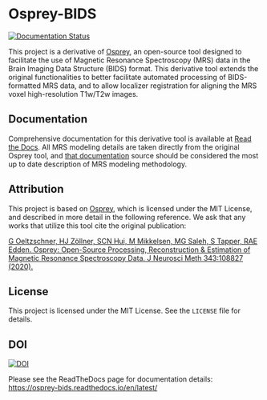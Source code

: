 
# Osprey-BIDS

[![Documentation Status](https://readthedocs.org/projects/osprey-bids/badge/?version=latest)](https://osprey-bids.readthedocs.io/en/latest/)

This project is a derivative of [Osprey](https://schorschinho.github.io/osprey/), an open-source tool designed to facilitate the use of Magnetic Resonance Spectroscopy (MRS) data in the Brain Imaging Data Structure (BIDS) format. This derivative tool extends the original functionalities to better facilitate automated processing of BIDS-formatted MRS data, and to allow localizer registration for aligning the MRS voxel high-resolution T1w/T2w images.

## Documentation

Comprehensive documentation for this derivative tool is available at [Read the Docs](https://osprey-bids.readthedocs.io/en/latest/). All MRS modeling details are taken directly from the original Osprey tool, and [that documentation](https://schorschinho.github.io/osprey/) source should be considered the most up to date description of MRS modeling methodology. 

## Attribution

This project is based on [Osprey](https://schorschinho.github.io/osprey/), which is licensed under the MIT License, and described in more detail in the following reference. We ask that any works that utilize this tool cite the original publication:

[G Oeltzschner, HJ Zöllner, SCN Hui, M Mikkelsen, MG Saleh, S Tapper, RAE Edden. Osprey: Open-Source Processing, Reconstruction  & Estimation of Magnetic Resonance Spectroscopy Data. J Neurosci Meth 343:108827 (2020).](https://doi.org/10.1016/j.jneumeth.2020.108827)

## License

This project is licensed under the MIT License. See the `LICENSE` file for details.

## DOI

[![DOI](https://zenodo.org/badge/511561432.svg)](https://zenodo.org/doi/10.5281/zenodo.13367655)


Please see the ReadTheDocs page for documentation details: https://osprey-bids.readthedocs.io/en/latest/